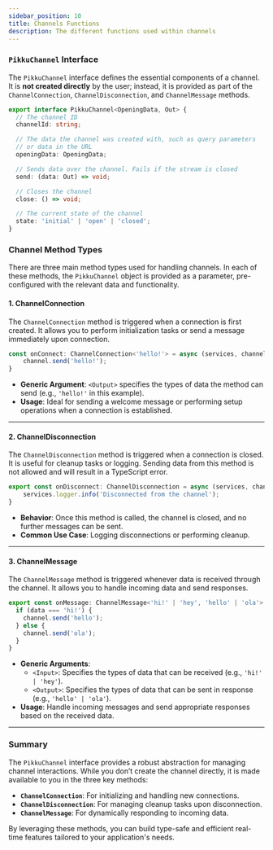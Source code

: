 ```yaml
---
sidebar_position: 10 
title: Channels Functions
description: The different functions used within channels
---
```


### `PikkuChannel` Interface

The `PikkuChannel` interface defines the essential components of a channel. It is **not created directly** by the user; instead, it is provided as part of the `ChannelConnection`, `ChannelDisconnection`, and `ChannelMessage` methods.

```typescript
export interface PikkuChannel<OpeningData, Out> {
  // The channel ID
  channelId: string;

  // The data the channel was created with, such as query parameters
  // or data in the URL
  openingData: OpeningData;

  // Sends data over the channel. Fails if the stream is closed
  send: (data: Out) => void;

  // Closes the channel
  close: () => void;

  // The current state of the channel
  state: 'initial' | 'open' | 'closed';
}
```

### Channel Method Types

There are three main method types used for handling channels. In each of these methods, the `PikkuChannel` object is provided as a parameter, pre-configured with the relevant data and functionality.

#### 1. **ChannelConnection**

The `ChannelConnection` method is triggered when a connection is first created. It allows you to perform initialization tasks or send a message immediately upon connection.

```typescript
const onConnect: ChannelConnection<'hello!'> = async (services, channel) => {
    channel.send('hello!');
}
```

- **Generic Argument**: `<Output>` specifies the types of data the method can send (e.g., `'hello!'` in this example).
- **Usage**: Ideal for sending a welcome message or performing setup operations when a connection is established.

---

#### 2. **ChannelDisconnection**

The `ChannelDisconnection` method is triggered when a connection is closed. It is useful for cleanup tasks or logging. Sending data from this method is not allowed and will result in a TypeScript error.

```typescript
export const onDisconnect: ChannelDisconnection = async (services, channel) => {
    services.logger.info('Disconnected from the channel');
}
```

- **Behavior**: Once this method is called, the channel is closed, and no further messages can be sent.
- **Common Use Case**: Logging disconnections or performing cleanup.

---

#### 3. **ChannelMessage**

The `ChannelMessage` method is triggered whenever data is received through the channel. It allows you to handle incoming data and send responses.

```typescript
export const onMessage: ChannelMessage<'hi!' | 'hey', 'hello' | 'ola'> = async (services, channel, data) => {
  if (data === 'hi!') {
    channel.send('hello');
  } else {
    channel.send('ola');
  }
}
```

- **Generic Arguments**:
  - `<Input>`: Specifies the types of data that can be received (e.g., `'hi!' | 'hey'`).
  - `<Output>`: Specifies the types of data that can be sent in response (e.g., `'hello' | 'ola'`).
- **Usage**: Handle incoming messages and send appropriate responses based on the received data.

---

### Summary

The `PikkuChannel` interface provides a robust abstraction for managing channel interactions. While you don’t create the channel directly, it is made available to you in the three key methods:
- **`ChannelConnection`**: For initializing and handling new connections.
- **`ChannelDisconnection`**: For managing cleanup tasks upon disconnection.
- **`ChannelMessage`**: For dynamically responding to incoming data.

By leveraging these methods, you can build type-safe and efficient real-time features tailored to your application's needs.
